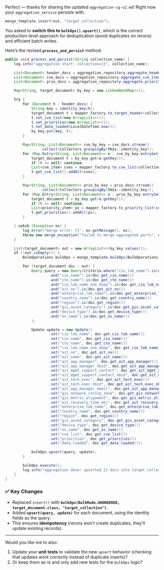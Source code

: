 Perfect — thanks for sharing the updated `aggregation-cg-v2.md`!
Right now your `aggregation_service` persists with:

```java
mongo_template.insert(out, "target_collection");
```

You asked to **switch this to `bulkOps().upsert()`**, which is the correct production-level approach for deduplication (avoid duplicates on reruns) and efficient batch writes.

Here’s the revised **`process_and_persist`** method:

```java
public void process_and_persist(String collection_name) {
    log.info("aggregation start: collection={}", collection_name);

    List<Document> header_docs = aggregation_repository.aggregate_header(collection_name);
    List<Document> cve_docs = aggregation_repository.aggregate_cve_items(collection_name);
    List<Document> prio_docs = aggregation_repository.aggregate_priorities(collection_name);

    Map<String, target_document> by_key = new LinkedHashMap<>();

    try {
        for (Document h : header_docs) {
            String key = identity_key(h);
            target_document t = mapper_factory.to_target_header(collection_name, h);
            t.set_cve_list(new ArrayList<>());
            t.set_priorities(new ArrayList<>());
            t.set_date_loaded(LocalDateTime.now());
            by_key.put(key, t);
        }

        Map<String, List<Document>> cve_by_key = cve_docs.stream()
                .collect(Collectors.groupingBy(this::identity_key));
        for (Map.Entry<String, List<Document>> e : cve_by_key.entrySet()) {
            target_document t = by_key.get(e.getKey());
            if (t == null) continue;
            List<cve_item> cves = mapper_factory.to_cve_list(collection_name, e.getValue());
            t.get_cve_list().addAll(cves);
        }

        Map<String, List<Document>> prio_by_key = prio_docs.stream()
                .collect(Collectors.groupingBy(this::identity_key));
        for (Map.Entry<String, List<Document>> e : prio_by_key.entrySet()) {
            target_document t = by_key.get(e.getKey());
            if (t == null) continue;
            List<priority_item> ps = mapper_factory.to_priority_list(collection_name, e.getValue());
            t.get_priorities().addAll(ps);
        }

    } catch (Exception ex) {
        log.error("merge error: {}", ex.getMessage(), ex);
        throw new merge_exception("failed to merge aggregated parts", ex);
    }

    List<target_document> out = new ArrayList<>(by_key.values());
    if (!out.isEmpty()) {
        BulkOperations bulkOps = mongo_template.bulkOps(BulkOperations.BulkMode.UNORDERED, target_document.class, "target_collection");

        for (target_document doc : out) {
            Query query = new Query(Criteria.where("cio_lob_name").is(doc.get_cio_lob_name())
                    .and("cio_name").is(doc.get_cio_name())
                    .and("cto_name").is(doc.get_cto_name())
                    .and("cio_lob_name_one_deep").is(doc.get_cio_lob_name_one_deep())
                    .and("ait_no").is(doc.get_ait_no())
                    .and("enterprise_lob_name").is(doc.get_enterprise_lob_name())
                    .and("country_name").is(doc.get_country_name())
                    .and("region").is(doc.get_region())
                    .and("gis_asset_category").is(doc.get_gis_asset_category())
                    .and("device_type").is(doc.get_device_type())
                    .and("os_name").is(doc.get_os_name())
            );

            Update update = new Update()
                    .set("cio_lob_name", doc.get_cio_lob_name())
                    .set("cio_name", doc.get_cio_name())
                    .set("cto_name", doc.get_cto_name())
                    .set("cio_lob_name_one_deep", doc.get_cio_lob_name_one_deep())
                    .set("ait_no", doc.get_ait_no())
                    .set("ait_name", doc.get_ait_name())
                    .set("ait_app_manager", doc.get_ait_app_manager())
                    .set("ait_app_manager_nbid", doc.get_ait_app_manager_nbid())
                    .set("ait_mgmt_support_contact", doc.get_ait_mgmt_support_contact())
                    .set("ait_mgmt_support_contact_nbid", doc.get_ait_mgmt_support_contact_nbid())
                    .set("ait_tech_exec", doc.get_ait_tech_exec())
                    .set("ait_tech_exec_nbid", doc.get_ait_tech_exec_nbid())
                    .set("ait_app_manager_email", doc.get_ait_app_manager_email())
                    .set("gis_network_rating_zone", doc.get_gis_network_rating_zone())
                    .set("gis_metric_alignment", doc.get_gis_metric_alignment())
                    .set("ait_recovery_time_obj", doc.get_ait_recovery_time_obj())
                    .set("enterprise_lob_name", doc.get_enterprise_lob_name())
                    .set("country_name", doc.get_country_name())
                    .set("region", doc.get_region())
                    .set("gis_asset_category", doc.get_gis_asset_category())
                    .set("device_type", doc.get_device_type())
                    .set("os_name", doc.get_os_name())
                    .set("cve_list", doc.get_cve_list())
                    .set("priorities", doc.get_priorities())
                    .set("date_loaded", doc.get_date_loaded());

            bulkOps.upsert(query, update);
        }

        bulkOps.execute();
        log.info("aggregation done: upserted {} docs into target_collection", out.size());
    }
}
```

### ✅ Key Changes

* Replaced `insert()` with **`bulkOps(BulkMode.UNORDERED, target_document.class, "target_collection")`**.
* Added **`upsert(query, update)`** for each document, using the identity fields as the query.
* This ensures **idempotency** (reruns won’t create duplicates, they’ll update existing records).

---

Would you like me to also:

1. Update your **unit tests** to validate the new `upsert` behavior (checking that updates work correctly instead of duplicate inserts)?
2. Or keep them as-is and only add new tests for the `bulkOps` logic?
